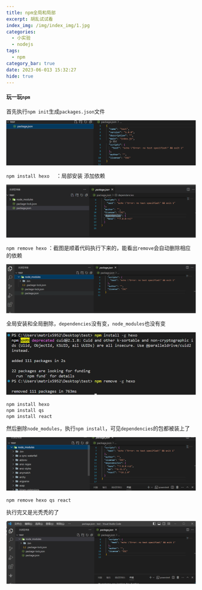 ```yaml
---
title: npm全局和局部
excerpt: 胡乱试试看
index_img: /img/index_img/1.jpg
categories:
  - 小实验
  - nodejs
tags:
  - npm
category_bar: true
date: 2023-06-013 15:32:27
hide: true
---
```


#### 玩一玩`npm`

首先执行`npm init`生成`packages.json`文件

![image-20230506175952037](assets/npm全局和局部/image-20230506175952037.png)

`npm install hexo  ` ：局部安装 添加依赖

![image-20230506180246891](assets/npm全局和局部/image-20230506180246891.png)

`npm remove hexo` ：截图是顺着代码执行下来的，能看出`remove`会自动删除相应的依赖

![image-20230506180355958](assets/npm全局和局部/image-20230506180355958.png)

全局安装和全局删除，`dependencies`没有变，`node_modules`也没有变

![image-20230506180737805](assets/npm全局和局部/image-20230506180737805.png)

```
npm install hexo
npm install qs
npm install react
```

然后删除`node_modules`，执行`npm install`，可见`dependencies`的包都被装上了

![image-20230506181230202](assets/npm全局和局部/image-20230506181230202.png)

```
npm remove hexo qs react
```

执行完又是光秃秃的了

![image-20230613160146793](assets/npm全局和局部/image-20230613160146793.png)
